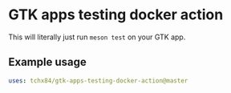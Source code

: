 # GTK apps testing docker action

This will literally just run `meson test` on your GTK app.

## Example usage

```yaml
uses: tchx84/gtk-apps-testing-docker-action@master
```
